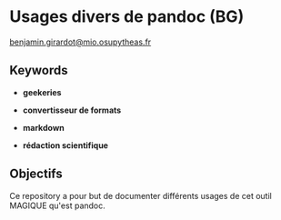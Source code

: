 # Usages divers de pandoc (BG) 

benjamin.girardot@mio.osupytheas.fr 

## Keywords 

+ **geekeries** 

+ **convertisseur de formats**

+ **markdown** 

+ **rédaction scientifique** 


## Objectifs 

Ce repository a pour but de documenter différents usages de cet outil MAGIQUE qu'est pandoc. 

